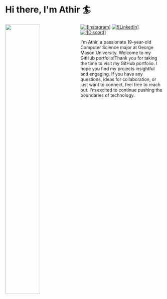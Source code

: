 # Hi there, I'm Athir 🏄

<img align="left" width="47%" src="https://github-readme-stats.vercel.app/api?username=amurad3&show_icons=true&theme=radical" />

<a href="https://www.instagram.com/athir.mh/"><img alt="![Instagram]" src="https://img.shields.io/badge/Instagram-%23E4405F.svg?style=for-the-badge&logo=Instagram&logoColor=white"></a>
<a href="https://www.linkedin.com/in/athir-murad-307a60274/"><img alt="![LinkedIn]" src="https://img.shields.io/badge/linkedin-%230077B5.svg?style=for-the-badge&logo=linkedin&logoColor=white"></a>
<a href="https://discord.com/channels/@me"><img alt="![Discord]" src="https://img.shields.io/badge/Discord-%235865F2.svg?style=for-the-badge&logo=discord&logoColor=white"></a>

I'm Athir, a passionate 19-year-old Computer Science major at George Mason University. Welcome to my GitHub portfolio!Thank you for taking the time to visit my GitHub portfolio. I hope you find my projects insightful and engaging. If you have any questions, ideas for collaboration, or just want to connect, feel free to reach out. I'm excited to continue pushing the boundaries of technology.
